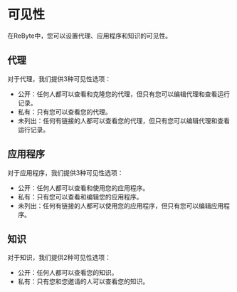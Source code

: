 # 可见性

在ReByte中，您可以设置代理、应用程序和知识的可见性。

## 代理

对于代理，我们提供3种可见性选项：

* 公开：任何人都可以查看和克隆您的代理，但只有您可以编辑代理和查看运行记录。
* 私有：只有您可以查看您的代理。
* 未列出：任何有链接的人都可以查看您的代理，但只有您可以编辑代理和查看运行记录。

## 应用程序

对于应用程序，我们提供3种可见性选项：

* 公开：任何人都可以查看和使用您的应用程序。
* 私有：只有您可以查看和编辑您的应用程序。
* 未列出：任何有链接的人都可以使用您的应用程序，但只有您可以编辑应用程序。

## 知识

对于知识，我们提供2种可见性选项：

* 公开：任何人都可以查看您的知识。
* 私有：只有您和您邀请的人可以查看您的知识。


